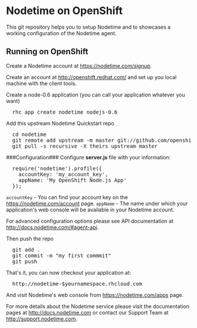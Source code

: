 Nodetime on OpenShift
======================
This git repository helps you to setup Nodetime and to showcases a working configuration of the Nodetime agent.


Running on OpenShift
----------------------------

Create a Nodetime account at https://nodetime.com/signup.

Create an account at http://openshift.redhat.com/ and set up you local machine with the client tools.

Create a node-0.6 application (you can call your application whatever you want)
<pre>
  rhc app create nodetime nodejs-0.6
</pre>

Add this upstream Nodetime Quickstart repo
<pre>
  cd nodetime
  git remote add upstream -m master git://github.com/openshift/nodetime-openshift-quickstart.git
  git pull -s recursive -X theirs upstream master
</pre>


###Configuration###
Configure <strong>server.js</strong> file with your information:

<pre>
  require('nodetime').profile({
    accountKey: 'my_account_key',
    appName: 'My OpenShift Node.js App'
  });
</pre>

<code>accountKey</code> - You can find your account key on the https://nodetime.com/account page.
<code>appName</code> - The name under which your application's web console will be available in your Nodetime account.

For advanced configuration options please see API documentation at http://docs.nodetime.com/#agent-api.


Then push the repo
<pre>
  git add .
  git commit -m "my first commmit"
  git push
</pre>

That's it, you can now checkout your application at:
<pre>
  http://nodetime-$yournamespace.rhcloud.com
</pre>

And visit Nodetime's web console from https://nodetime.com/apps page.

For more details about the Nodetime service please visit the documentation pages at http://docs.nodetime.com or contact our Support Team at http://support.nodetime.com.
